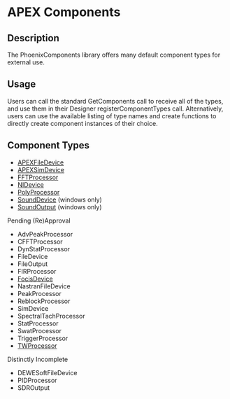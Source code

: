 # APEX Components

## Description

The PhoenixComponents library offers many default component types for external use.

## Usage

Users can call the standard GetComponents call to receive all of the types, and use them in their Designer registerComponentTypes call.
Alternatively, users can use the available listing of type names and create functions to directly create
component instances of their choice.

## Component Types

- [APEXFileDevice](RWXDevice.md)
- [APEXSimDevice](APEXSimDevice.md)
- [FFTProcessor](FFTProcessor.md)
- [NIDevice](NIDevice.md)
- [PolyProcessor](PolyProcessor.md)
- [SoundDevice](SoundDevice.md) (windows only)
- [SoundOutput](SoundOutput.md) (windows only)

Pending (Re)Approval
- AdvPeakProcessor
- CFFTProcessor
- DynStatProcessor
- FileDevice
- FileOutput
- FIRProcessor
- [FocisDevice](FocisDevice.md)
- NastranFileDevice
- PeakProcessor
- ReblockProcessor
- SimDevice
- SpectralTachProcessor
- StatProcessor
- SwatProcessor
- TriggerProcessor
- [TWProcessor](TWProcessor.md)

Distinctly Incomplete
- DEWESoftFileDevice
- PIDProcessor
- SDROutput